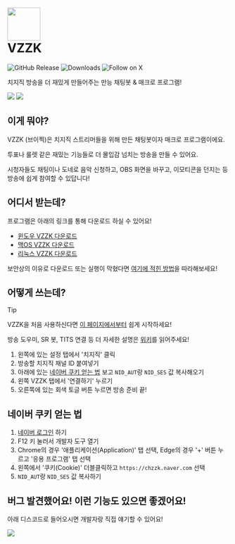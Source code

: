 

# <img src="https://i.imgur.com/25zrhS8.png" width="75" height="75"> <br/> VZZK
![GitHub Release](https://img.shields.io/github/v/release/auejin/vzzk-bot)
![Downloads](https://img.shields.io/badge/downloads-1.1K-blue)
![Follow on X](https://img.shields.io/twitter/follow/sardinevish)

치지직 방송을 더 재밌게 만들어주는 만능 채팅봇 & 매크로 프로그램!

![](https://i.imgur.com/ENX9xn2.gif)
![](https://i.imgur.com/RyyySM6.gif)

## 이게 뭐야?

VZZK (브이찍)은 치지직 스트리머들을 위해 만든 채팅봇이자 매크로 프로그램이에요.

투표나 룰렛 같은 재밌는 기능들로 더 몰입감 넘치는 방송을 만들 수 있어요.

시청자들도 채팅이나 도네로 음악 신청하고, OBS 화면을 바꾸고, 이모티콘을 던지는 등 방송에 쉽게 참여할 수 있답니다!

## 어디서 받는데?

프로그램은 아래의 링크를 통해 다운로드 하실 수 있어요!
- [윈도우 VZZK 다운로드](https://storage.googleapis.com/vzzk/release/Vzzk_Windows.zip)
- [맥OS VZZK 다운로드](https://storage.googleapis.com/vzzk/release/Vzzk_Mac.tar.gz)
- [리눅스 VZZK 다운로드](https://storage.googleapis.com/vzzk/release/Vzzk_Ubuntu.tar.gz)

보안상의 이유로 다운로드 또는 실행이 막혔다면 [여기에 적힌 방법](https://github.com/auejin/vzzk-bot/wiki#%EB%B3%B4%EC%95%88-%EC%9D%B4%EC%8A%88-%ED%95%B4%EA%B2%B0%ED%95%98%EA%B8%B0)을 따라해보세요!

## 어떻게 쓰는데?

> [!TIP]
> VZZK을 처음 사용하신다면 [이 페이지에서부터](https://github.com/auejin/vzzk-bot/wiki/VZZK-%EC%B2%AB-%EC%82%AC%EC%9A%A9-%EB%B0%A9%EB%B2%95) 쉽게 시작하세요!
> 
> 방송 도우미, SR 봇, TITS 연결 등 더 자세한 설명은 [위키](https://github.com/auejin/vzzk-bot/wiki)를 읽어주세요!

1. 왼쪽에 있는 설정 탭에서 '치지직' 클릭
2. 방송할 치지직 채널 ID 붙여넣기
3. 아래에 있는 [네이버 쿠키 얻는 법](#네이버-쿠키-얻는-법) 보고 `NID_AUT`랑 `NID_SES` 값 복사해오기
4. 왼쪽 VZZK 탭에서 '연결하기' 누르기
5. 오른쪽에 있는 회색 토글 버튼 누르면 방송 준비 끝!

## 네이버 쿠키 얻는 법

1. [네이버 로그인](https://nid.naver.com/nidlogin.login?svctype=262144&url=https%3A%2F%2Fchzzk.naver.com%2F328e7f44058c9ed319417ed930079985) 하기
2. F12 키 눌러서 개발자 도구 열기
3. Chrome의 경우 '애플리케이션(Application)' 탭 선택, Edge의 경우 '+' 버튼 누르고 '응용 프로그램' 탭 선택
4. 왼쪽에서 '쿠키(Cookie)' 더블클릭하고 `https://chzzk.naver.com` 선택
5. `NID_AUT`랑 `NID_SES` 값 복사하기

## 버그 발견했어요! 이런 기능도 있으면 좋겠어요!

아래 디스코드로 들어오시면 개발자랑 직접 얘기할 수 있어요!

[![](https://dcbadge.limes.pink/api/server/HfycCNdUCF)](https://discord.gg/nej5zmZADX)
